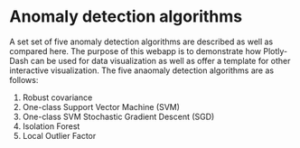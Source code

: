 # Anomaly detection algorithms
A set set of five anomaly detection algorithms are described as well as compared here. The purpose of this webapp is to demonstrate how Plotly-Dash can be used for data visualization as well as offer a template for other interactive visualization. The five anaomaly detection algorithms are as follows:
1) Robust covariance
2) One-class Support Vector Machine (SVM)
3) One-class SVM Stochastic Gradient Descent (SGD)
4) Isolation Forest
5) Local Outlier Factor
